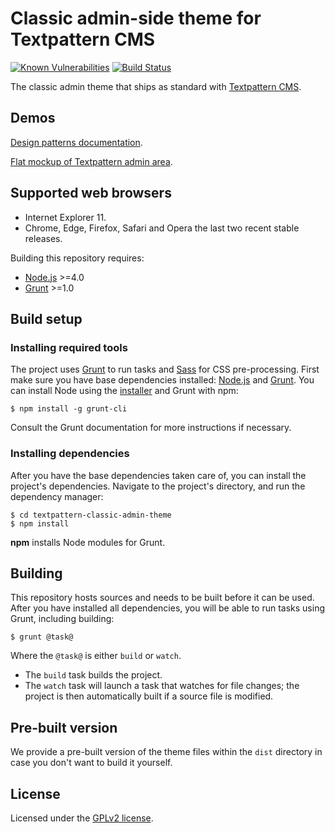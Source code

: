 # Classic admin-side theme for Textpattern CMS

[![Known Vulnerabilities](https://snyk.io/test/github/philwareham/textpattern-classic-admin-theme/badge.svg?targetFile=package.json)](https://snyk.io/test/github/philwareham/textpattern-classic-admin-theme?targetFile=package.json)
[![Build Status](https://travis-ci.org/philwareham/textpattern-classic-admin-theme.svg)](https://travis-ci.org/philwareham/textpattern-classic-admin-theme)

The classic admin theme that ships as standard with [Textpattern CMS](https://textpattern.com/).

## Demos

[Design patterns documentation](http://design-patterns-classic.textpattern.com/docs/).

[Flat mockup of Textpattern admin area](http://design-patterns-classic.textpattern.com/mockups/).

## Supported web browsers

* Internet Explorer 11.
* Chrome, Edge, Firefox, Safari and Opera the last two recent stable releases.

Building this repository requires:

* [Node.js](https://nodejs.org/) >=4.0
* [Grunt](https://gruntjs.com/) >=1.0

## Build setup

### Installing required tools

The project uses [Grunt](https://gruntjs.com/) to run tasks and [Sass](http://sass-lang.com/) for CSS pre-processing. First make sure you have base dependencies installed: [Node.js](https://nodejs.org/) and [Grunt](https://gruntjs.com/). You can install Node using the [installer](https://nodejs.org/) and Grunt with npm:

```ShellSession
$ npm install -g grunt-cli
```

Consult the Grunt documentation for more instructions if necessary.

### Installing dependencies

After you have the base dependencies taken care of, you can install the project's dependencies. Navigate to the project's directory, and run the dependency manager:

```ShellSession
$ cd textpattern-classic-admin-theme
$ npm install
```

**npm** installs Node modules for Grunt.

## Building

This repository hosts sources and needs to be built before it can be used. After you have installed all dependencies, you will be able to run tasks using Grunt, including building:

```ShellSession
$ grunt @task@
```

Where the `@task@` is either `build` or `watch`.

* The `build` task builds the project.
* The `watch` task will launch a task that watches for file changes; the project is then automatically built if a source file is modified.

## Pre-built version

We provide a pre-built version of the theme files within the `dist` directory in case you don't want to build it yourself.

## License

Licensed under the [GPLv2 license](https://github.com/philwareham/textpattern-classic-admin-theme/blob/master/LICENSE).
